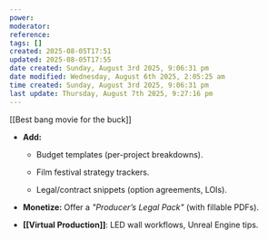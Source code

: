 ```yaml
---
power: 
moderator:
reference:
tags: []
created: 2025-08-05T17:51
updated: 2025-08-05T17:55
date created: Sunday, August 3rd 2025, 9:06:31 pm
date modified: Wednesday, August 6th 2025, 2:05:25 am
time created: Sunday, August 3rd 2025, 9:06:31 pm
last update: Thursday, August 7th 2025, 9:27:16 pm
---
```

[[Best bang movie for the buck]]



- **Add:**
    
    - Budget templates (per-project breakdowns).
        
    - Film festival strategy trackers.
        
    - Legal/contract snippets (option agreements, LOIs).
        
- **Monetize:** Offer a _"Producer’s Legal Pack"_ (with fillable PDFs).
    

- **[[Virtual Production]]**: LED wall workflows, Unreal Engine tips.